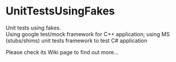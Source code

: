 # UnitTestsUsingFakes
Unit tests using fakes.  
Using google test/mock framework for C++ application; 
using MS (stubs/shims) unit tests framework to test C#  application

Please check its Wiki page to find out more...


